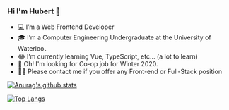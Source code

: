 ### Hi I'm Hubert 👋 

- 💻 I’m a Web Frontend Developer 
- 🎓 I’m a Computer Engineering Undergraduate at the University of Waterloo、
- 😂 I’m currently learning Vue, TypeScript, etc... (a lot to learn)
- 💬 Oh! I'm looking for Co-op job for Winter 2020. 
- 👨‍💻  Please contact me if you offer any Front-end or Full-Stack position

[![Anurag's github stats](https://github-readme-stats.vercel.app/api?username=Hubert-Zhu)](https://github.com/anuraghazra/github-readme-stats)

[![Top Langs](https://github-readme-stats.vercel.app/api/top-langs/?username=Hubert-Zhu&layout=compact)](https://github.com/anuraghazra/github-readme-stats)
